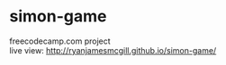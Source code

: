 # simon-game
freecodecamp.com project
<br>
live view: <a href="http://ryanjamesmcgill.github.io/simon-game/">http://ryanjamesmcgill.github.io/simon-game/</a>
